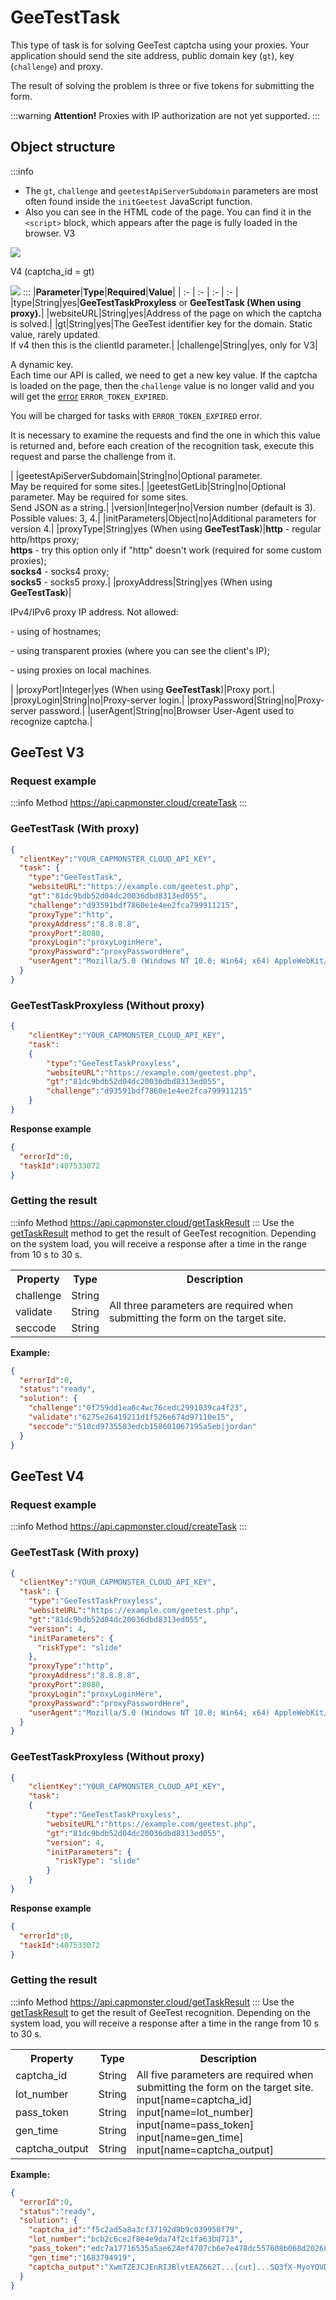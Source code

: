 ﻿---
sidebar_position: 5
sidebar_label: GeeTestTask
---

# GeeTestTask
This type of task is for solving GeeTest captcha using your proxies.
Your application should send the site address, public domain key (`gt`), key (`challenge`) and proxy.

The result of solving the problem is three or five tokens for submitting the form.

:::warning **Attention!**
Proxies with IP authorization are not yet supported.
:::

## **Object structure**

:::info
- The `gt`, `challenge` and `geetestApiServerSubdomain` parameters are most often found inside the `initGeetest` JavaScript function.
- Also you can see in the HTML code of the page. You can find it in the `<sсript>` block, which appears after the page is fully loaded in the browser.
  V3

![](Aspose.Words.09e28b99-ec8b-4638-848b-cdd6fefc7ac8.001.png)

V4 (captcha_id = gt)

![](Aspose.Words.09e28b99-ec8b-4638-848b-cdd6fefc7ac8.002.png)
:::
|**Parameter**|**Type**|**Required**|**Value**|
| :- | :- | :- | :- |
|type|String|yes|**GeeTestTaskProxyless** or **GeeTestTask (When using proxy).**|
|websiteURL|String|yes|Address of the page on which the captcha is solved.|
|gt|String|yes|The GeeTest identifier key for the domain. Static value, rarely updated.<br />If v4 then this is the clientId parameter.|
|challenge|String|yes, only for V3|<p>A dynamic key.<br />Each time our API is called, we need to get a new key value. If the captcha is loaded on the page, then the `challenge` value is no longer valid and you will get the [error](../api/api-errors.md) `ERROR_TOKEN_EXPIRED`.</p><p>You will be charged for tasks with `ERROR_TOKEN_EXPIRED` error.</p><p>It is necessary to examine the requests and find the one in which this value is returned and, before each creation of the recognition task, execute this request and parse the challenge from it.</p>|
|geetestApiServerSubdomain|String|no|Optional parameter. <br />May be required for some sites.|
|geetestGetLib|String|no|Optional parameter. May be required for some sites. <br />Send JSON as a string.|
|version|Integer|no|Version number (default is 3). Possible values: 3, 4.|
|initParameters|Object|no|Additional parameters for version 4.|
|proxyType|String|yes (When using **GeeTestTask**)|**http** - regular http/https proxy;<br />**https** - try this option only if "http" doesn't work (required for some custom proxies);<br />**socks4** - socks4 proxy;<br />**socks5** - socks5 proxy.|
|proxyAddress|String|yes (When using **GeeTestTask**)|<p>IPv4/IPv6 proxy IP address. Not allowed:</p><p>- using of hostnames;</p><p>- using transparent proxies (where you can see the client's IP);</p><p>- using proxies on local machines.</p>|
|proxyPort|Integer|yes (When using **GeeTestTask**)|Proxy port.|
|proxyLogin|String|no|Proxy-server login.|
|proxyPassword|String|no|Proxy-server password.|
|userAgent|String|no|Browser User-Agent used to recognize captcha.|
## **GeeTest V3**
### **Request example**

:::info Method
<https://api.capmonster.cloud/createTask>
:::

### GeeTestTask (With proxy)

```json 
{
  "clientKey":"YOUR_CAPMONSTER_CLOUD_API_KEY",
  "task": {
    "type":"GeeTestTask",
    "websiteURL":"https://example.com/geetest.php",
    "gt":"81dc9bdb52d04dc20036dbd8313ed055",
    "challenge":"d93591bdf7860e1e4ee2fca799911215",
    "proxyType":"http",
    "proxyAddress":"8.8.8.8",
    "proxyPort":8080,
    "proxyLogin":"proxyLoginHere",
    "proxyPassword":"proxyPasswordHere",
    "userAgent":"Mozilla/5.0 (Windows NT 10.0; Win64; x64) AppleWebKit/537.36 (KHTML, like Gecko) Chrome/92.0.4515.107 Safari/537.36"
  }
}
```
### GeeTestTaskProxyless (Without proxy)
```json
{
    "clientKey":"YOUR_CAPMONSTER_CLOUD_API_KEY",
    "task":
    {
        "type":"GeeTestTaskProxyless",
        "websiteURL":"https://example.com/geetest.php",
        "gt":"81dc9bdb52d04dc20036dbd8313ed055",
        "challenge":"d93591bdf7860e1e4ee2fca799911215"
    }
}
```



**Response example**
```json
{
  "errorId":0,
  "taskId":407533072
}
```

### **Getting the result**
:::info Method
<https://api.capmonster.cloud/getTaskResult>
:::
Use the [getTaskResult](../api/methods/get-task-result.md) method to get the result of GeeTest recognition. Depending on the system load, you will receive a response after a time in the range from 10 s to 30 s.

<table><tr><th><b>Property</b></th><th><b>Type</b></th><th><b>Description</b></th></tr>
<tr><td>challenge</td><td>String</td><td rowspan="3">All three parameters are required when submitting the form on the target site.</td></tr>
<tr><td>validate</td><td>String</td></tr>
<tr><td>seccode</td><td>String</td></tr>
</table>

**Example:**

```json
{
  "errorId":0,
  "status":"ready",
  "solution": {
    "challenge":"0f759dd1ea6c4wc76cedc2991039ca4f23",
    "validate":"6275e26419211d1f526e674d97110e15",
    "seccode":"510cd9735583edcb158601067195a5eb|jordan"
  }
}
```

## **GeeTest V4**
### **Request example**
:::info Method
<https://api.capmonster.cloud/createTask>
:::

### GeeTestTask (With proxy)
```json
{
  "clientKey":"YOUR_CAPMONSTER_CLOUD_API_KEY",
  "task": {
    "type":"GeeTestTaskProxyless",
    "websiteURL":"https://example.com/geetest.php",
    "gt":"81dc9bdb52d04dc20036dbd8313ed055",
    "version": 4,
    "initParameters": {
      "riskType": "slide"
    },
    "proxyType":"http",
    "proxyAddress":"8.8.8.8",
    "proxyPort":8080,
    "proxyLogin":"proxyLoginHere",
    "proxyPassword":"proxyPasswordHere",
    "userAgent":"Mozilla/5.0 (Windows NT 10.0; Win64; x64) AppleWebKit/537.36 (KHTML, like Gecko) Chrome/92.0.4515.107 Safari/537.36"
  }
}
```
### GeeTestTaskProxyless (Without proxy)
```json
{
    "clientKey":"YOUR_CAPMONSTER_CLOUD_API_KEY",
    "task":
    {
        "type":"GeeTestTaskProxyless",
        "websiteURL":"https://example.com/geetest.php",
        "gt":"81dc9bdb52d04dc20036dbd8313ed055",
        "version": 4,
        "initParameters": {
          "riskType": "slide"
        }
    }
}
```

**Response example**

```json
{
  "errorId":0,
  "taskId":407533072
}
```

### **Getting the result**
:::info Method
<https://api.capmonster.cloud/getTaskResult>
:::
Use the [getTaskResult](../api/methods/get-task-result.md) to get the result of GeeTest recognition. Depending on the system load, you will receive a response after a time in the range from 10 s to 30 s.

<table><tr><th><b>Property</b></th><th><b>Type</b></th><th><b>Description</b></th></tr>
<tr><td>captcha_id</td><td>String</td><td rowspan="5">All five parameters are required when submitting the form on the target site.<br />input[name=captcha_id]<br />input[name=lot_number]<br />input[name=pass_token]<br />input[name=gen_time]<br />input[name=captcha_output]</td></tr>
<tr><td>lot_number</td><td>String</td></tr>
<tr><td>pass_token</td><td>String</td></tr>
<tr><td>gen_time</td><td>String</td></tr>
<tr><td>captcha_output</td><td>String</td></tr>
</table>

**Example:**
```json
{
  "errorId":0,
  "status":"ready",
  "solution": {
    "captcha_id":"f5c2ad5a8a3cf37192d8b9c039950f79",
    "lot_number":"bcb2c6ce2f8e4e9da74f2c1fa63bd713",
    "pass_token":"edc7a17716535a5ae624ef4707cb6e7e478dc557608b068d202682c8297695cf",
    "gen_time":"1683794919",
    "captcha_output":"XwmTZEJCJEnRIJBlvtEAZ662T...[cut]...SQ3fX-MyoYOVDMDXWSRQig56"
  }
}
```
